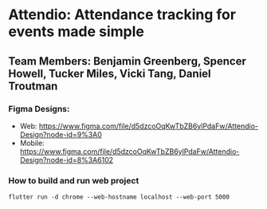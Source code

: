 # Attendio: Attendance tracking for events made simple

## Team Members: Benjamin Greenberg, Spencer Howell, Tucker Miles, Vicki Tang, Daniel Troutman

### Figma Designs:
- Web: https://www.figma.com/file/d5dzcoOqKwTbZB6ylPdaFw/Attendio-Design?node-id=9%3A0
- Mobile: https://www.figma.com/file/d5dzcoOqKwTbZB6ylPdaFw/Attendio-Design?node-id=8%3A6102

### How to build and run web project

```flutter run -d chrome --web-hostname localhost --web-port 5000```


